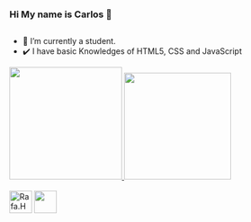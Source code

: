 ### Hi My name is Carlos 👋
##
- 🔭 I’m currently a student.
- ✔️ I have basic Knowledges of HTML5, CSS and JavaScript
<div>
  <a href="https://github.com/Csanz0">
  <img height="200em" src="https://github-readme-stats.vercel.app/api?username=Csanz0&show_icons=true&theme=aura&include_all_commits"/>
   <img height="190em" src="https://github-readme-stats.vercel.app/api/top-langs/?username=Csanz0&layout=compact&lang_counts=10&theme=aura"/>
    </a>
</div>
<div style="display: inline_block"> <br/>
<img  width="40px" align="center" src="https://cdn.jsdelivr.net/gh/devicons/devicon/icons/html5/html5-original.svg" alt="Rafa.HTML5"/>
<img width="40px" align="center"src="https://cdn.jsdelivr.net/gh/devicons/devicon/icons/css3/css3-original.svg" />
</div> 


